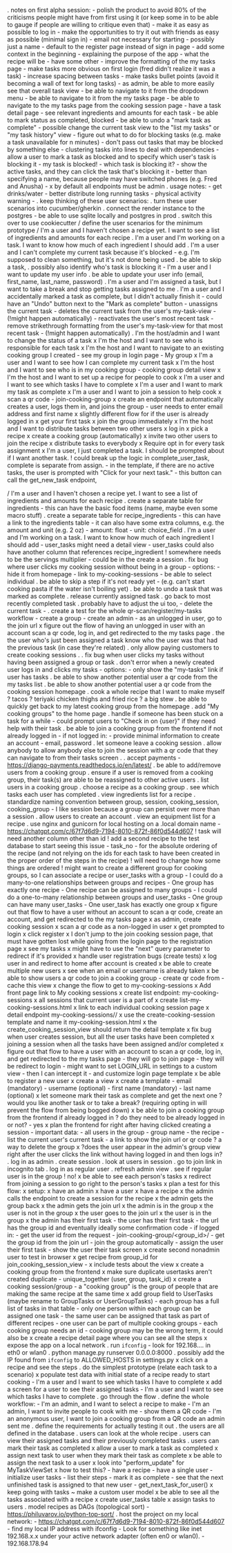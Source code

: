. notes on first alpha session:
    - polish the product to avoid 80% of the criticisms people might have from
      first using it (or keep some in to be able to gauge if people are
      willing to critique even that)
    - make it as easy as possible to log in
    - make the opportunities to try it out with friends as easy as possible
      (minimal sign in)
        - email not necessary for starting
        - possibly just a name
        - default to the register page instead of sign in page
    - add some context in the beginning
        - explaining the purpose of the app
        - what the recipe will be
        - have some other
    - improve the formatting of the my tasks page
        - make tasks more obvious on first login (fred didn't realize it was a
          task)
        - increase spacing between tasks
        - make tasks bullet points (avoid it becoming a wall of text for long
          tasks)
    - as admin, be able to more easily see that overall task view
        - be able to navigate to it from the dropdown menu
        - be able to navigate to it from the my tasks page
        - be able to navigate to the my tasks page from the cooking session
          page
    - have a task detail page
        - see relevant ingredients and amounts for each task
        - be able to mark status as completed, blocked
    - be able to undo a "mark task as complete"
    - possible change the current task view to the "list my tasks" or "my task
      history" view
    - figure out what to do for blocking tasks (e.g. make a task unavailable
      for n minutes)
        - don't pass out tasks that may be blocked by something else
        - clustering tasks into lines to deal with dependencies
        - allow a user to mark a task as blocked and to specify which user's
          task is blocking it
            - my task is blocked!
            - which task is blocking it?
                - show the active tasks, and they can click the task that's
                  blocking it
                    - better than specifying a name, because people may have
                      switched phones (e.g. Fred and Anusha)
        -
x by default all endpoints must be admin
. usage notes:
    - get drinks/water
    - better distribute long running tasks
    - physical activity warning
    -
. keep thinking of these user scenarios:
    . turn these user scenarios into cucumber/gherkin
. connect the render instance to the postgres
    - be able to use sqlite locally and postgres in prod
. switch this over to use cookiecutter
/ define the user scenarios for the minimum prototype
    / I'm a user and I haven't chosen a recipe yet. I want to see a list of
      ingredients and amounts for each recipe
    . I'm a user and I'm working on a task. I want to know how much of each
      ingredient I should add
    . I'm a user and I can't complete my current task because it's blocked
        - e.g. I'm supposed to clean something, but it's not done being used
        . be able to skip a task,
            . possibly also identify who's task is blocking it
    - I'm a user and I want to update my user info
        . be able to update your user info (email, first_name, last_name,
          password)
    . I'm a user and I'm assigned a task, but I want to take a break and stop
      getting tasks assigned to me
    . I'm a user and I accidentally marked a task as complete, but I didn't
      actually finish it
        - could have an "Undo" button next to the "Mark as complete" button
            - unassigns the current task
            - deletes the current task from the user's my-task-view
                - (!might happen automatically)
            - reactivates the user's most recent task
            - remove strikethrough formatting from the user's my-task-view for that most
              recent task
                - (!might happen automatically)
    . I'm the host/admin and I want to change the status of a task
    x I'm the host and I want to see who is responsible for each task
    x I'm the host and I want to navigate to an existing cooking group I
      created
        - see my group in login page
        - My group
    x I'm a user and I want to see how I can complete my current task
    x I'm the host and I want to see who is in my cooking group
        - cooking group detail view
    x I'm the host and I want to set up a recipe for people to cook
    x I'm a user and I want to see which tasks I have to complete
    x I'm a user and I want to mark my task as complete
    x I'm a user and I want to join a session to help cook
        x scan a qr code
            - join-cooking-group
        x create an endpoint that automatically creates a user, logs them in,
          and joins the group
            - user needs to enter email address and first name
        x slightly different flow for if the user is already logged in
        x get your first task
        x join the group immediately
    x I'm the host and I want to distribute tasks between two other users
        x log in
        x pick a recipe
        x create a cooking group (automatically)
        x invite two other users to join the recipe
        x distribute tasks to everybody
    x Require opt in for every task assignment
    x I'm a user, I just completed a task. I should be prompted about if I
      want another task.
        ! could break up the logic in complete_user_task, complete is separate
        from assign.
        - in the template, if there are no active tasks, the user is prompted
          with "Click for your next task."
            - this button can call the get_new_task endpoint,

/ I'm a user and I haven't chosen a recipe yet. I want to see a list of
  ingredients and amounts for each recipe
    . create a separate table for ingredients
        - this can have the basic food items (name, maybe even some macro
          stuff)
    . create a separate table for recipe_ingredients
        - this can have a link to the ingredients table
        - it can also have some extra columns, e.g. the amount and unit (e.g.
          2 oz)
            - amount: float
            - unit: choice_field
. I'm a user and I'm working on a task. I want to know how much of each
  ingredient I should add
    - user_tasks might need a detail view
    - user_tasks could also have another column that references
      recipe_ingredient
    ! somewhere needs to be the servings multiplier
        - could be in the create a session
. fix bug where user clicks my cooking session without being in a group
    - options:
        - hide it from homepage
        - link to my-cooking-sessions
            - be able to select individual
. be able to skip a step if it's not ready yet
    - (e.g. can't start cooking pasta if the water isn't boiling yet)
. be able to undo a task that was marked as complete
    . release currently assigned task
    . go back to most recently completed task
    . probably have to adjust the ui too,
        - delete the current task
        -
. create a test for the whole qr-scan/register/my-tasks workflow
    - create a group
    - create an admin
    - as an unlogged in user, go to the join url
x figure out the flow of having an unlogged in user with an account scan a qr
  code, log in, and get redirected to the my tasks page
. the the user who's just been assigned a task know who the user was that had
  the previous task (in case they're related)
. only allow paying customers to create cooking sessions
    .
. fix bug when user clicks my tasks without having been assigned a group or
  task
. don't error when a newly created user logs in and clicks my tasks
    - options:
        - only show the "my-tasks" link if user has tasks
. be able to show another potential user a qr code from the my tasks list
. be able to show another potential user a qr code from the cooking session
  homepage
. cook a whole recipe that I want to make myself
    ? tacos
    ? teriyaki chicken thighs and fried rice
    ? a big stew
. be able to quickly get back to my latest cooking group from the homepage
. add "My cooking groups" to the home page
. handle if someone has been stuck on a task for a while
    - could prompt users to "Check in on {user}" if they need help with their
      task
. be able to join a cooking group from the frontend if not already logged in
    - if not logged in:
        - provide minimal information to create an account
        - email, password
. let someone leave a cooking session
. allow anybody to allow anybody else to join the session with a qr code that
  they can navigate to from their tasks screen
.
. accept payments
    - https://django-payments.readthedocs.io/en/latest/
. be able to add/remove users from a cooking group
. ensure if a user is removed from a cooking group, their task(s) are able
  to be reassigned to other active users
. list users in a cooking group
. choose a recipe as a cooking group
. see which tasks each user has completed
. view ingredients list for a recipe
. standardize naming convention between group, session, cooking_session,
  cooking_group
    - I like session because a group can persist over more than a session
. allow users to create an account
. view an equipment list for a recipe
. use nginx and gunicorn for local hosting on a .local domain name
    - https://chatgpt.com/c/67f7d6d9-7194-8010-872f-86f0d544d607
! task will need another column other than id
    ! add a second recipe to the test database to start seeing this issue
    - task_no
    - for the absolute ordering of the recipe (and not relying on the ids for
      each task to have been created in the proper order of the steps in the
      recipe)
    ! will need to change how some things are ordered
! might want to create a different group for cooking groups, so I can
  associate a recipe or user_tasks with a group
    - I could do a many-to-one relationships between groups and recipes
        - One group has exactly one recipe
        - One recipe can be assigned to many groups
    - I could do a one-to-many relationship between groups and user_tasks
        - One group can have many user_tasks
        - One user_task has exactly one group
x figure out that flow to have a user without an account to scan a qr code,
  create an account, and get redirected to the my tasks page
    x as admin, create cooking session
    x scan a qr code as a non-logged in user
    x get prompted to login
    x click register
        x I don't jump to the join cooking session page, that must have gotten
          lost while going from the login page to the registration page
    x see my tasks
        x might have to use the "next" query parameter to redirect if it's
          provided
x handle user registration bugs (create tests)
    x log user in and redirect to home after account is created
    x be able to create multiple new users
    x see when an email or username is already taken
x be able to show users a qr code to join a cooking group
    - create qr code from
    - cache this view
x change the flow to get to my-cooking-sessions
    x Add front page link to My cooking sessions
    x create list endpoint: my-cooking-sessions
        x all sessions that current user is a part of
    x create list-my-cooking-sessions.html
    x link to each individual cooking session page
    x detail endpoint my-cooking-sessions/<id>/
        x use the create-cooking-session template and name it
          my-cooking-session.html
    x the create_cooking_session_view should return the detail template
x fix bug when user creates session, but all the user tasks have been
  completed
x joining a session when all the tasks have been assigned and/or completed
x figure out that flow to have a user with an account to scan a qr code, log
  in, and get redirected to the my tasks page
    - they will go to join page
    - they will be redirect to login
    - might want to set LOGIN_URL in settings to a custom view
        - then I can intercept it
        - and customize login page template
x be able to register a new user
    x create a view
    x create a template
        - email         (mandatory)
        - username      (optional)
        - first name    (mandatory)
        - last name     (optional)
x let someone mark their task as complete and get the next one
    ? would you like another task or to take a break? (requiring opting in
      will prevent the flow from being bogged down)
x be able to join a cooking group from the frontend if already logged in
    ? do they need to be already logged in or not?
        - yes
    x plan the frontend for right after having clicked creating a session
        - important data:
            - all users in the group
            - group name
            - the recipe
            - list the current user's current task
            - a link to show the join url or qr code
            ? a way to delete the group
    x ?does the user appear in the admin's group view right after the user
      clicks the link without having logged in and then logs in?
        . log in as admin
        . create session
        . look at users in session
        . go to join link in incognito tab
        . log in as regular user
        . refresh admin view
        . see if regular user is in the group
        ! no!
    x be able to see each person's tasks
    x redirect from joining a session to go right to the person's tasks
    x plan a test for this flow:
        x setup:
            x have an admin
            x have a user
            x have a recipe
            x the admin calls the endpoint to create a session for the recipe
            x the admin gets the group back
            x the admin gets the join url
            x the admin is in the group
            x the user is not in the group
            x the user goes to the join url
            x the user is in the group
            x the admin has their first task
            - the user has their first task
    - the url has the group id and eventually ideally some confirmation code
    - if logged in:
        - get the user id from the request
            - join-cooking-group/<group_id>/
        - get the group id from the join url
        - join the group automatically
        - assign the user their first task
        - show the user their task screen
x create second nonadmin user to test in browser
x get recipe from group_id for join_cooking_session_view
    -
x include tests about the view
x create a cooking group from the frontend
    x make sure duplicate usertasks aren't created duplicate
        - unique_together (user, group, task_id)
x create a cooking session/group
    - a "cooking group" is the group of people that are making the same
      recipe at the same time
    x add group field to UserTasks (maybe rename to GroupTasks or
      UserGroupTasks)
    - each group has a full list of tasks in that table
    - only one person within each group can be assigned one task
    - the same user can be assigned that task as part of different recipes
    - one user can be part of multiple cooking groups
    - each cooking group needs an id
    - cooking group may be the wrong term, it could also be
x create a recipe detail page where you can see all the steps
x expose the app on a local network
    . run `ifconfig`
        - look for 192.168.... in eth0 or wlan0
    . python manage.py runserver 0.0.0.0:8000
    . possibly add the IP found from `ifconfig` to ALLOWED_HOSTS in
      settings.py
x click on a recipe and see the steps
. do the simplest prototype (relate each task to a scenario)
    x populate test data with initial state of a recipe ready to start cooking
        - I'm a user and I want to see which tasks I have to complete
    x add a screen for a user to see their assigned tasks
        - I'm a user and I want to see which tasks I have to complete
        . go through the flow
    . define the whole workflow:
        - I'm an admin, and I want to select a recipe to make
        - I'm an admin, I want to invite people to cook with me
            - show them a QR code
        - I'm an anonymous user, I want to join a cooking group from a QR code
          an admin sent me
    . define the requirements for actually testing it out
        . the users are all defined in the database
        . users can look at the whole recipe
        . users can view their assigned tasks and their previously completed
          tasks
        . users can mark their task as completed
    x allow a user to mark a task as completed
    x assign next task to user when they mark their task as complete
        x be able to assign the next task to a user
        x look into "perform_update" for MyTaskViewSet
        x how to test this?
            - have a recipe
            - have a single user
            - initialize user tasks
            - list their steps
            - mark it as complete
            - see that the next unfinished task is assigned to that new user
            - get_next_task_for_user()
x keep going with tasks
    ~ make a custom user model
    x be able to see all the tasks associated with a recipe
    x create user_tasks table
    x assign tasks to users
. model recipes as DAGs (topological sort)
    - https://philuvarov.io/python-top-sort/
. host the project on my local network:
    - https://chatgpt.com/c/67f7d6d9-7194-8010-872f-86f0d544d607
    - find my local IP address with ifconfig
    - Look for something like inet 192.168.x.x under your active network
      adapter (often en0 or wlan0).
    - 192.168.178.94
